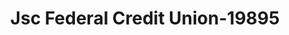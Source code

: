 ---
f_zip-code: 77546
f_state-code: TX
title: Jsc Federal Credit Union-19895
f_phone: 281-488-7070
f_city-only: Friendswood
f_address: 1320 South Friendswood Drive Friendswood
f_location-unique-id: '19895'
slug: jsc-federal-credit-union-19895
updated-on: '2024-05-30T13:46:58.046Z'
created-on: '2024-05-30T13:36:59.803Z'
published-on: '2024-05-30T13:54:32.469Z'
f_city-state: cms/city/friendswood-tx.md
f_company: cms/company/jsc-federal-credit-union.md
f_state: cms/state/texas.md
layout: '[payday-loan].html'
tags: payday-loan
---